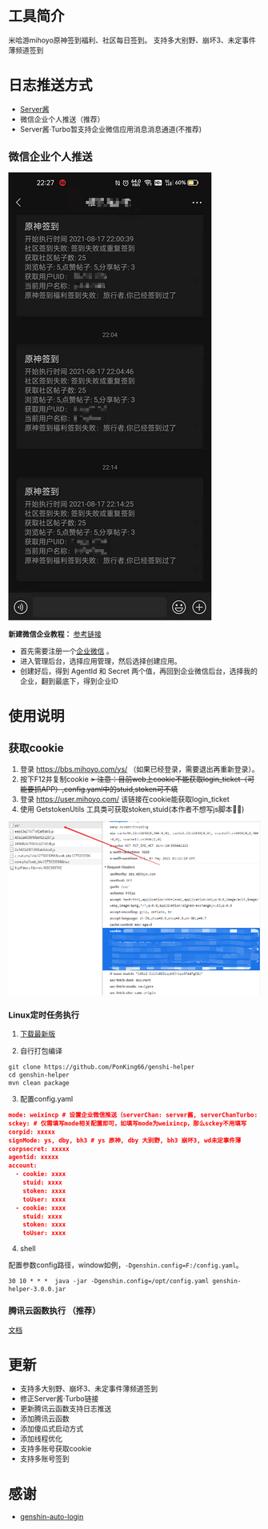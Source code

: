 # 工具简介
米哈游mihoyo原神签到福利、社区每日签到。 支持多大别野、崩坏3、未定事件薄频道签到
# 日志推送方式
- [Server酱](https://sct.ftqq.com/upgrade?fr=sc)
- 微信企业个人推送（推荐）
- Server酱·Turbo暂支持企业微信应用消息消息通道(不推荐)
## 微信企业个人推送
![](./images/img_2.png)

**新建微信企业教程：**
[参考链接](https://www.88ksk.cn/blog/article/26.html)

- 首先需要注册一个[企业微信](https://work.weixin.qq.com) 。
- 进入管理后台，选择应用管理，然后选择创建应用。
- 创建好后，得到 AgentId 和 Secret 两个值，再回到企业微信后台，选择我的企业，翻到最底下，得到企业ID

# 使用说明

## 获取cookie

1. 登录 https://bbs.mihoyo.com/ys/ （如果已经登录，需要退出再重新登录）。
2. 按下F12并复制cookie
~~> 注意：目前web上cookie不能获取login_ticket（可能要抓APP）,config.yaml中的stuid,stoken可不填~~
3. 登录 https://user.mihoyo.com/ 该链接在cookie能获取login_ticket
4. 使用 GetstokenUtils 工具类可获取stoken,stuid(本作者不想写js脚本🤣😁)

![](./images/img_1.png)

### Linux定时任务执行

1. [下载最新版](https://github.com/PonKing66/genshi-helper/releases/tag/v3.0.0)

2. 自行打包编译
```git
git clone https://github.com/PonKing66/genshi-helper
cd genshin-helper
mvn clean package
```

3. 配置config.yaml

```json
mode: weixincp # 设置企业微信推送（serverChan: server酱, serverChanTurbo: serverChanTurbo酱, weixincp：企业微信）
sckey: # 仅需填写mode相关配置即可，如填写mode为weixincp，那么sckey不用填写
corpid: xxxxx
signMode: ys, dby, bh3 # ys 原神, dby 大别野, bh3 崩坏3, wd未定事件薄
corpsecret: xxxxx
agentid: xxxxx
account: 
  - cookie: xxxx
    stuid: xxxx
    stoken: xxxx
    toUser: xxxx
  - cookie: xxxx
    stuid: xxxx
    stoken: xxxx
    toUser: xxxx
```

4. shell

配置参数config路径，window如例，`-Dgenshin.config=F:/config.yaml`。

```shell
30 10 * * *  java -jar -Dgenshin.config=/opt/config.yaml genshin-helper-3.0.0.jar
```

### 腾讯云函数执行 （推荐）
[文档](./doc/腾讯云函数.md)

# 更新

- 支持多大别野、崩坏3、未定事件薄频道签到
- 修正Server酱·Turbo链接
- 更新腾讯云函数支持日志推送
- 添加腾讯云函数
- 添加傻瓜式启动方式
- 添加线程优化
- 支持多账号获取cookie
- 支持多账号签到

# 感谢
- [genshin-auto-login](https://github.com/Viole403/genshin-auto-login)
